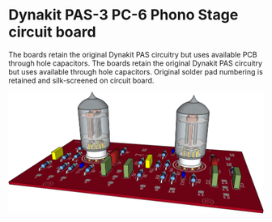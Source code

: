Dynakit PAS-3 PC-6 Phono Stage circuit board
==========================================
The boards retain the original Dynakit PAS circuitry but uses available PCB through hole capacitors.
The boards retain the original Dynakit PAS circuitry but uses available through hole capacitors. Original solder pad numbering is retained and silk-screened on circuit board. 
<p align="left"><img src="images/pas-pc-6.png" width="600"/></p>
